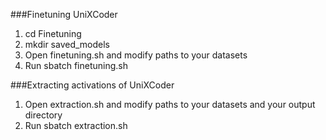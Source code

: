 ###Finetuning UniXCoder
1. cd Finetuning
2. mkdir saved_models
2. Open finetuning.sh and modify paths to your datasets
3. Run sbatch finetuning.sh

###Extracting activations of UniXCoder
1. Open extraction.sh and modify paths to your datasets and your output directory
2. Run sbatch extraction.sh
